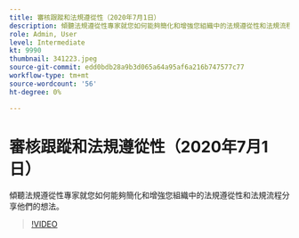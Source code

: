 ```yaml
---
title: 審核跟蹤和法規遵從性（2020年7月1日）
description: 傾聽法規遵從性專家就您如何能夠簡化和增強您組織中的法規遵從性和法規流程分享他們的想法。
role: Admin, User
level: Intermediate
kt: 9990
thumbnail: 341223.jpeg
source-git-commit: edd0bdb28a9b3d065a64a95af6a216b747577c77
workflow-type: tm+mt
source-wordcount: '56'
ht-degree: 0%

---
```


# 審核跟蹤和法規遵從性（2020年7月1日）

傾聽法規遵從性專家就您如何能夠簡化和增強您組織中的法規遵從性和法規流程分享他們的想法。

>[!VIDEO](https://video.tv.adobe.com/v/341223/?quality=12&learn=on)
